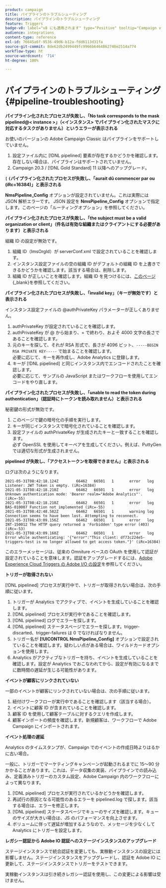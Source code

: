```yaml
---
product: campaign
title: パイプラインのトラブルシューティング
description: パイプラインのトラブルシューティング
feature: Triggers
badge-v8: label="v8 にも適用されます" type="Positive" tooltip="Campaign v8 にも適用されます"
audience: integrations
content-type: reference
exl-id: 76645a6f-9536-49d6-b12a-fdd6113d31fa
source-git-commit: 8de62db2499449fc9966b6464862748e2514a774
workflow-type: ht
source-wordcount: '714'
ht-degree: 100%

---
```


# パイプラインのトラブルシューティング {#pipeline-troubleshooting}



**パイプライン化されたプロセスが失敗し、「No task corresponds to the mask pipelined@&lt; instance >」（&lt;インスタンス> でパイプライン化されたマスクに対応するタスクがありません）というエラーが表示される**

お使いのバージョンの Adobe Campaign Classic はパイプラインをサポートしていません。

1. 設定ファイル内に [!DNL pipelined] 要素が存在するかどうかを確認します。存在しない場合は、パイプラインはサポートされていません。
1. Campaign 20.3 / [!DNL Gold Standard] 11 以降へのアップグレード。

**`[` `{`パイプライン化されたプロセスが失敗し、「aurait dû commencer par ou (iRc=16384)」と表示される**

**NmsPipeline_Config** オプションが設定されていません。これは実際には JSON 解析エラーです。
JSON 設定を **NmsPipeline_Config** オプションで指定します。このページの「ルーティングオプション」を参照してください。

**パイプライン化されたプロセスが失敗し、「the subject must be a valid organization or client」（件名は有効な組織またはクライアントにする必要があります）と表示される**

組織 ID の設定が無効です。

1. 組織 ID（ImsOrgId）が serverConf.xml で設定されていることを確認します。
1. インスタンス設定ファイルの空の組織 ID がデフォルトの組織 ID を上書きできるかどうかを確認します。該当する場合は、削除します。
1. 組織 ID が正しいことを確認します。組織 ID を見つけるには、[このページ](https://experienceleague.adobe.com/docs/core-services/interface/administration/organizations.html?lang=ja){_blank}を参照してください。

**パイプライン化されたプロセスが失敗し、「invalid key」（キーが無効です）と表示される**

インスタンス設定ファイルの @authPrivateKey パラメーターが正しくありません。

1. authPrivateKey が設定されていることを確認します。
1. authPrivateKey が @ から始まり、= で終わり、およそ 4000 文字の長さであることを確認します。
1. 元のキーを探して、それが RSA 形式で、長さが 4096 ビット、`-----BEGIN RSA PRIVATE KEY-----` で始まることを確認します。
   <br>必要に応じて、キーを再作成し、Adobe Analytics に登録します。
1. キーが [!DNL pipelined] と同じインスタンス内でエンコードされたことを確認します。<br>必要に応じて、サンプルの JavaScript またはワークフローを使用してエンコードをやり直します。

**パイプライン化されたプロセスが失敗し、「unable to read the token during authentication」（認証時にトークンを読み取れません）と表示される**

秘密鍵の形式が無効です。

1. このページで鍵の暗号化の手順を実行します。
1. キーが同じインスタンスで暗号化されていることを確認します。
1. 設定ファイルの authPrivateKey が生成されたキーと一致することを確認します。<br>必ず OpenSSL を使用してキーペアを生成してください。例えば、PuttyGen では適切な形式が生成されません。

**pipelined が失敗し、「アクセストークンを取得できません」と表示される**

ログは次のようになります。

```
2021-05-31T08:42:18.124Z        66462   66501   1       error   log     Listener: JWT Token is empty. (iRc=16384)
2021-05-31T08:42:18.210Z        66462   66501   1       error   log     Unknown authentication mode: 'Bearer realm="Adobe Analytics"'. (iRc=-55)
2021-05-31T08:42:18.210Z        66462   66501   1       error   log     BAS-010007 Function not implemented (iRc=-55)
2021-05-31T08:42:48.582Z        66462   66501   1       warning log     Connection seems to have been lost. Attempting to reconnect.
2021-05-31T08:43:09.156Z        66462   66501   1       error   log     INT-150012 The HTTP query returned a 'Forbidden' type error (403) (iRc=-53)
2021-05-31T08:43:09.160Z        66462   66501   1       error   log     Error while authenticating: '{"error":"This client: df73c224e5-triggers-test is no longer allowed to get access token."}' (iRc=16384)
```

このエラーメッセージは、従来の Omniture ベースの OAuth を使用して認証が設定されていることを意味します。認証をアップグレードするには、[Adobe Experience Cloud Triggers の Adobe I/O の設定](../../integrations/using/about-triggers.md#implement)を参照してください。

**トリガーが取得されない**

[!DNL pipelined] プロセスが実行中で、トリガーが取得されない場合は、次の手順に従います。

1. トリガーが Analytics でアクティブで、イベントを生成していることを確認します。
1. [!DNL pipelined] プロセスが実行中であることを確認します。
1. [!DNL pipelined] ログでエラーを探します。
1. [!DNL pipelined] ステータスページでエラーを探します。trigger-discarted、trigger-failures は 0 でなければなりません。
1. トリガー名が **[!UICONTROL NmsPipeline_Config]** オプションで設定されていることを確認します。疑わしい点がある場合は、ワイルドカードオプションを使用します。
1. Analytics がアクティブなトリガーを持ち、イベントを生成していることを確認します。設定が Analytics でおこなわれてから、設定が有効になるまでに数時間の遅延が生じる可能性があります。

**イベントが顧客にリンクされていない**

一部のイベントが顧客にリンクされていない場合は、次の手順に従います。

1. 紐付けワークフローが実行中であることを確認します（該当する場合）。
1. イベントに顧客 ID が含まれていることを確認します。
1. 顧客 ID を使用して顧客テーブルに対するクエリを作成します。
1. 顧客インポートの頻度を確認します。新規顧客は、ワークフローで Adobe Campaign にインポートされます。

**イベント処理の遅延**

Analytics のタイムスタンプが、Campaign でのイベントの作成日時よりはるかに古い場合。

一般に、トリガーでマーケティングキャンペーンが起動されるまでに 15～90 分かかることがあります。これは、データ収集の実装、パイプラインでの読み込み、定義済みトリガーのカスタム設定、Adobe Campaign 内のワークフローによって異なります。

1. [!DNL pipelined] プロセスが実行されているかどうかを確認します。
1. 再試行の原因となる可能性のあるエラーを pipelined.log で探します。該当する場合は、エラーを修正します。
1. [!DNL pipelined] ステータスページでキューのサイズを確認します。キューのサイズが大きい場合は、JS のパフォーマンスを向上させます。
1. ボリュームに伴って遅延が増加するようなので、メッセージを少なくして Analytics にトリガーを設定します。

**レガシー認証から Adobe IO 認証へのステージインスタンスのアップグレード**

ステージインスタンスで統合認証を変更しても、実稼動インスタンスの設定には影響しません。ステージインスタンスをアップグレードし、認証を Adobe IO に更新して、ステージインスタンスでトリガーをテストできます。

実稼動インスタンスは引き続きレガシー認証を使用し、この変更による影響は受けません。
